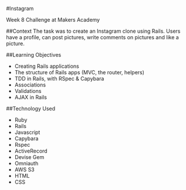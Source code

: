#Instagram

Week 8 Challenge at Makers Academy

##Context
The task was to create an Instagram clone using Rails. Users have a profile, can post pictures, write comments on pictures and like a picture.

##Learning Objectives
- Creating Rails applications
- The structure of Rails apps (MVC, the router, helpers)
- TDD in Rails, with RSpec & Capybara
- Associations
- Validations
- AJAX in Rails

##Technology Used
- Ruby
- Rails
- Javascript
- Capybara
- Rspec
- ActiveRecord
- Devise Gem
- Omniauth
- AWS S3
- HTML
- CSS
